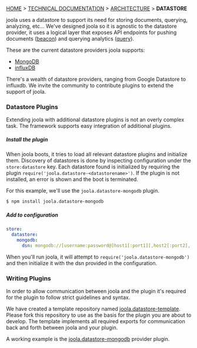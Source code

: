 [HOME](Home) > [TECHNICAL DOCUMENTATION](technical-documentation) > [ARCHITECTURE](architecture) > **DATASTORE**

joola uses a datastore to support its need for storing documents, querying, analyzing, etc...
We've designed joola so it is agnostic to the datastore provider, it uses a logical layer that exposes API endpoints for pushing documents ([beacon](the-beacon-subsystem)) and querying analytics ([query](the-query-subsystem)).

These are the current datastore providers joola supports:
- [MongoDB](http://github.com/joola/joola.datastore-mongodb)
- [influxDB](http://github.com/joola/joola.datastore-influxdb)

There's a wealth of datastore providers, ranging from Google Datastore to influxdb. We invite the community to contribute plugins to extend the support of joola.

### Datastore Plugins
Extending joola with additional datastore plugins is not an overly complex task. The framework supports easy integration of additional plugins.

##### Install the plugin
When joola boots, it tries to load all relevant datastore plugins and initialize them. Discovery of datastores is done by inspecting configuration under the `store:datastore` key.
  Each datastore found is initialized by requiring the plugin `require('joola.datastore-<datastorename>')`. If the plugin is not installed, an error is shown and the boot is terminated.

For this example, we'll use the `joola.datastore-mongodb` plugin.

```bash
$ npm install joola.datastore-mongodb
```

##### Add to configuration
```yaml
store:
  datastore:
    mongodb:
      dsn: mongodb://[username:password@]host1[:port1][,host2[:port2],...[,hostN[:portN]]][/[database][?options]]
```

When you'll run joola, it will attempt to `require('joola.datastore-mongodb')` and then initialize it with the dsn provided in the configuration.

### Writing Plugins
In order to allow communication between joola and the plugin it's required for the plugin to follow strict guidelines and syntax.

 We have created a template repository named [joola.datastore-template](http://github.com/joola/joola.datastore-template). Please fork this repository to use as the basis for the plugin you are about to develop.
 The template implements all required exports for communication back and forth between joola and your plugin.

 A working example is the [joola.datastore-mongodb](http://github.com/joola/joola.datastore-mongodb) provider plugin.
